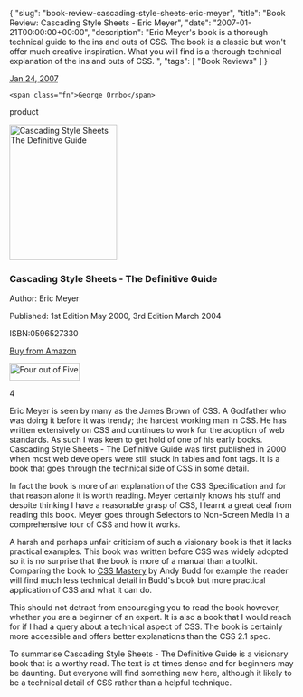 {
  "slug": "book-review-cascading-style-sheets-eric-meyer", 
  "title": "Book Review: Cascading Style Sheets - Eric Meyer",
  "date": "2007-01-21T00:00:00+00:00",
  "description": "Eric Meyer's book is a thorough technical guide to the ins and outs of CSS.  The book is a classic but won't offer much creative inspiration. What you will find is a thorough technical explanation of the ins and outs of CSS. ",
  "tags": [
    "Book Reviews"
  ]
}

<abbr class="dtreviewed" title="20070124T0700">Jan 24, 2007</abbr>

<span class="reviewer vcard" id="reviewer-vcard">

    <span class="fn">George Ornbo</span>

</span>

<span class="type">product</span>

<img src="/images/articles/css_definitive_guide.jpg" alt="Cascading Style Sheets The Definitive Guide" title="Cascading Style Sheets The Definitive Guide" width="190" height="240" class="right" />


<h3 class="fn">Cascading Style Sheets - The Definitive Guide</h3>

<p>Author: Eric Meyer</p>

<p>Published: 1st Edition May 2000, 3rd Edition March 2004</p>

<p>ISBN:0596527330</p>

<p><a href="http://www.amazon.com/CSS-Definitive-Guide-Eric-Meyer/dp/0596527330">Buy from Amazon</a></p>

<img src="/images/books/four_stars.gif" title="Four out of Five" alt="Four out of Five" width="124" height="30" />

<span class="rating">4</span>

<div class="description">

<p>Eric Meyer is seen by many as the James Brown of CSS. A Godfather who was doing it before it was trendy; the hardest working man in CSS. He has written extensively on CSS and continues to work for the adoption of web standards. As such I was keen to get hold of one of his early books. Cascading Style Sheets - The Definitive Guide was first published in 2000 when most web developers were still stuck in tables and font tags. It is a book that goes through the technical side of CSS in some detail.</p>

<p>In fact the book is more of an explanation of the CSS Specification and for that reason alone it is worth reading. Meyer certainly knows his stuff and despite thinking I have a reasonable grasp of CSS, I learnt a great deal from reading this book. Meyer goes through Selectors to Non-Screen Media in a comprehensive tour of CSS and how it works.</p> 

<p>A harsh and perhaps unfair criticism of such a visionary book is that it lacks practical examples. This book was written before CSS was widely adopted so it is no surprise that the book is more of a manual than a toolkit. Comparing the book to <a href="http://www.cssmastery.com/">CSS Mastery</a> by Andy Budd for example the reader will find much less technical detail in Budd's book but more practical application of CSS and what it can do.</p> 

<p>This should not detract from encouraging you to read the book however, whether you are a beginner of an expert. It is also a book that I would reach for if I had a query about a technical aspect of CSS. The book is certainly more accessible and offers better explanations than the CSS 2.1 spec.</p> 

<p>To summarise Cascading Style Sheets - The Definitive Guide is a visionary book that is a worthy read. The text is at times dense and for beginners may be daunting. But everyone will find something new here, although it likely to be a technical detail of CSS rather than a helpful technique.</p>  

</div>
</div>
